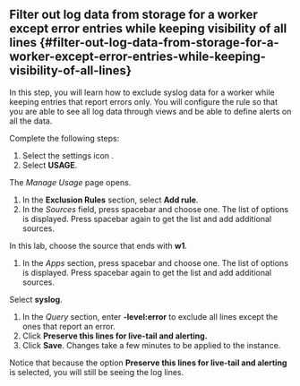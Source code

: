 ## Filter out log data from storage for a worker except error entries while keeping visibility of all lines {#filter-out-log-data-from-storage-for-a-worker-except-error-entries-while-keeping-visibility-of-all-lines}

In this step, you will learn how to exclude syslog data for a worker while keeping entries that report errors only. You will configure the rule so that you are able to see all log data through views and be able to define alerts on all the data.

Complete the following steps:

1.  Select the settings icon .
2.  Select **USAGE**.

The _Manage Usage_ page opens.

1.  In the **Exclusion Rules** section, select **Add rule**.
2.  In the _Sources_ field, press spacebar and choose one. The list of options is displayed. Press spacebar again to get the list and add additional sources.

In this lab, choose the source that ends with **w1**.

1.  In the _Apps_ section, press spacebar and choose one. The list of options is displayed. Press spacebar again to get the list and add additional sources.

Select **syslog**.

1.  In the _Query_ section, enter **-level:error** to exclude all lines except the ones that report an error.
2.  Click **Preserve this lines for live-tail and alerting.**
3.  Click **Save**. Changes take a few minutes to be applied to the instance.

Notice that because the option **Preserve this lines for live-tail and alerting** is selected, you will still be seeing the log lines.